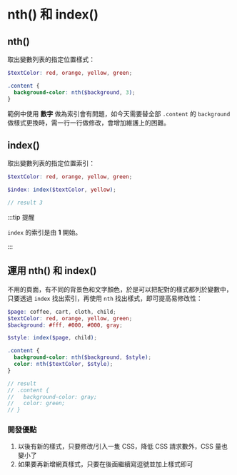 # nth() 和 index()

## nth()

取出變數列表的指定位置樣式：

```scss {4}
$textColor: red, orange, yellow, green;

.content {
  background-color: nth($background, 3);
}
```

範例中使用 **數字** 做為索引會有問題，如今天需要替全部 `.content` 的 `background` 做樣式更換時，需一行一行做修改，會增加維護上的困難。

## index()

取出變數列表的指定位置索引：

```scss {3}
$textColor: red, orange, yellow, green;

$index: index($textColor, yellow);

// result 3
```

:::tip 提醒

`index` 的索引是由 **1** 開始。

:::

## 運用 nth() 和 index()

不用的頁面，有不同的背景色和文字顏色，於是可以把配對的樣式都列於變數中，只要透過 `index` 找出索引，再使用 `nth` 找出樣式，即可提高易修改性：

```scss {5,8}
$page: coffee, cart, cloth, child;
$textColor: red, orange, yellow, green;
$background: #fff, #000, #000, gray;

$style: index($page, child);

.content {
  background-color: nth($background, $style);
  color: nth($textColor, $style);
}

// result
// .content {
//   background-color: gray;
//   color: green;
// }
```

### 開發優點

1. 以後有新的樣式，只要修改/引入一隻 CSS，降低 CSS 請求數外，CSS 量也變小了
1. 如果要再新增網頁樣式，只要在後面繼續寫逗號並加上樣式即可
